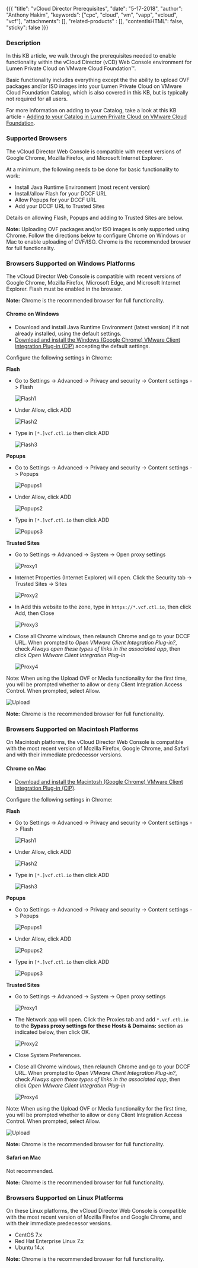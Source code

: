 {{{
  "title": "vCloud Director Prerequisites",
  "date": "5-17-2018",
  "author": "Anthony Hakim",
  "keywords": ["cpc", "cloud", "vm", "vapp", "vcloud", "vcf"],
  "attachments": [],
  "related-products" : [],
  "contentIsHTML": false,
  "sticky": false
}}}

### Description
In this KB article, we walk through the prerequisites needed to enable functionality within the vCloud Director (vCD) Web Console environment for Lumen Private Cloud on VMware Cloud Foundation™.

Basic functionality includes everything except the the ability to upload OVF packages and/or ISO images into your Lumen Private Cloud on VMware Cloud Foundation Catalog, which is also covered in this KB, but is typically not required for all users.

For more information on adding to your Catalog, take a look at this KB article - [Adding to your Catalog in Lumen Private Cloud on VMware Cloud Foundation](../Catalog/add-to-catalog.md).

### Supported Browsers
The vCloud Director Web Console is compatible with recent versions of Google Chrome, Mozilla Firefox, and Microsoft Internet Explorer.

At a minimum, the following needs to be done for basic functionality to work:

* Install Java Runtime Environment (most recent version)
* Install/allow Flash for your DCCF URL
* Allow Popups for your DCCF URL
* Add your DCCF URL to Trusted Sites

Details on allowing Flash, Popups and adding to Trusted Sites are below.

**Note:** Uploading OVF packages and/or ISO images is only supported using Chrome. Follow the directions below to configure Chrome on Windows or Mac to enable uploading of OVF/ISO. Chrome is the recommended browser for full functionality.

### Browsers Supported on Windows Platforms
The vCloud Director Web Console is compatible with recent versions of Google Chrome, Mozilla Firefox, Microsoft Edge, and Microsoft Internet Explorer. Flash must be enabled in the browser.

**Note:** Chrome is the recommended browser for full functionality.

#### Chrome on Windows

* Download and install Java Runtime Environment (latest version) if it not already installed, using the default settings.
* [Download and install the Windows (Google Chrome) VMware Client Integration Plug-in (CIP)](https://kb.vmware.com/s/article/2145401) accepting the default settings.

Configure the following settings in Chrome:

**Flash**
* Go to Settings -> Advanced -> Privacy and security -> Content settings -> Flash

  ![Flash1](../../images/dccf/vcd-prerequisites-chrome3.png)

* Under Allow, click ADD

  ![Flash2](../../images/dccf/vcd-prerequisites-chrome3a.png)

* Type in `[*.]vcf.ctl.io` then click ADD

  ![Flash3](../../images/dccf/vcd-prerequisites-chrome3b.png)

**Popups**
* Go to Settings -> Advanced -> Privacy and security -> Content settings -> Popups

  ![Popups1](../../images/dccf/vcd-prerequisites-chrome4.png)

* Under Allow, click ADD

  ![Popups2](../../images/dccf/vcd-prerequisites-chrome4a.png)

* Type in `[*.]vcf.ctl.io` then click ADD

  ![Popups3](../../images/dccf/vcd-prerequisites-chrome4b.png)

**Trusted Sites**
* Go to Settings -> Advanced -> System -> Open proxy settings

  ![Proxy1](../../images/dccf/vcd-prerequisites-chrome5.png)

* Internet Properties (Internet Explorer) will open. Click the Security tab -> Trusted Sites -> Sites

  ![Proxy2](../../images/dccf/vcd-prerequisites-chrome5a.png)

* In Add this website to the zone, type in `https://*.vcf.ctl.io`, then click Add, then Close

  ![Proxy3](../../images/dccf/vcd-prerequisites-chrome5b.png)

* Close all Chrome windows, then relaunch Chrome and go to your DCCF URL. When prompted to _Open VMware Client Integration Plug-in?_, check _Always open these types of links in the associated app_, then click _Open VMware Client Integration Plug-in_

  ![Proxy4](../../images/dccf/vcd-prerequisites-chrome6.png)


Note: When using the Upload OVF or Media functionality for the first time, you will be prompted whether to allow or deny Client Integration Access Control. When prompted, select Allow.

  ![Upload](../../images/dccf/vcd-prerequisites-chrome7.png)

**Note:** Chrome is the recommended browser for full functionality.

### Browsers Supported on Macintosh Platforms
On Macintosh platforms, the vCloud Director Web Console is compatible with the most recent version of Mozilla Firefox, Google Chrome, and Safari and with their immediate predecessor versions.

#### Chrome on Mac
* [Download and install the Macintosh (Google Chrome) VMware Client Integration Plug-in (CIP)](https://kb.vmware.com/s/article/2145401).

Configure the following settings in Chrome:

**Flash**
* Go to Settings -> Advanced -> Privacy and security -> Content settings -> Flash

  ![Flash1](../../images/dccf/vcd-prerequisites-chrome3.png)

* Under Allow, click ADD

  ![Flash2](../../images/dccf/vcd-prerequisites-chrome3a.png)

* Type in `[*.]vcf.ctl.io` then click ADD

  ![Flash3](../../images/dccf/vcd-prerequisites-chrome3b.png)

**Popups**
* Go to Settings -> Advanced -> Privacy and security -> Content settings -> Popups

  ![Popups1](../../images/dccf/vcd-prerequisites-chrome4.png)

* Under Allow, click ADD

  ![Popups2](../../images/dccf/vcd-prerequisites-chrome4a.png)

* Type in `[*.]vcf.ctl.io` then click ADD

  ![Popups3](../../images/dccf/vcd-prerequisites-chrome4b.png)

**Trusted Sites**
* Go to Settings -> Advanced -> System -> Open proxy settings

  ![Proxy1](../../images/dccf/vcd-prerequisites-chrome5.png)

* The Network app will open. Click the Proxies tab and add `*.vcf.ctl.io` to the **Bypass proxy settings for these Hosts & Domains:** section as indicated below, then click OK.

  ![Proxy2](../../images/dccf/vcd-prerequisites-chrome5c.png)

* Close System Preferences.

* Close all Chrome windows, then relaunch Chrome and go to your DCCF URL. When prompted to _Open VMware Client Integration Plug-in?_, check _Always open these types of links in the associated app_, then click _Open VMware Client Integration Plug-in_

  ![Proxy4](../../images/dccf/vcd-prerequisites-chrome6.png)


Note: When using the Upload OVF or Media functionality for the first time, you will be prompted whether to allow or deny Client Integration Access Control. When prompted, select Allow.

  ![Upload](../../images/dccf/vcd-prerequisites-chrome7.png)

**Note:** Chrome is the recommended browser for full functionality.

#### Safari on Mac
Not recommended.

**Note:** Chrome is the recommended browser for full functionality.

### Browsers Supported on Linux Platforms
On these Linux platforms, the vCloud Director Web Console is compatible with the most recent version of Mozilla Firefox and Google Chrome, and with their immediate predecessor versions.

* CentOS 7.x
* Red Hat Enterprise Linux 7.x
* Ubuntu 14.x

**Note:** Chrome is the recommended browser for full functionality.
